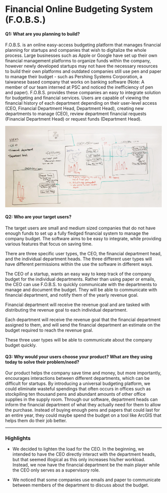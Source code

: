 # Financial Online Budgeting System (F.O.B.S.)

#### Q1: What are you planning to build?

F.O.B.S. is an online easy-access budgeting platform that manages financial planning for startups and companies that wish to digitalize the whole process.
Large businesses such as Apple or Google have set up their own financial management platforms to organize funds within the company, however newly developed startups may not have the necessary resources to build their own platforms and outdated companies still use pen and paper to manage their budget - such as Pershing Systems Corporation, a taiwanese based company that works on banking software (Note: A member of our team interned at PSC and noticed the inefficiency of pen and paper).
F.O.B.S. provides these companies an easy to integrate solution for budgeting and financial services. Users are capable of viewing the financial history of each department depending on their user-level access (CEO, Financial Department Head, Department Head), creating new departments to manage (CEO), review department financial requests (Financial Department Head) or request funds (Department Head).

![Artifact](artifacts\application_layout.jpg)

#### Q2: Who are your target users?

The target users are small and medium sized companies that do not have enough funds to set up a fully fledged financial system to manage the company budget. The software aims to be easy to integrate, while providing various features that focus on saving time.

There are three specific user types, the CEO, the financial department head, and the individual department heads. The three different user types will have different permissions within the use the software in different ways.

The CEO of a startup, wants an easy way to keep track of the company budget for the individual departments. Rather than using paper or emails, the CEO can use F.O.B.S. to quickly communicate with the departments to manage and document the budget. They will be able to communicate with financial department, and notify them of the yearly revenue goal. 

Financial department will receive the revenue goal and are tasked with distributing the revenue goal to each individual department.

Each department will receive the revenue goal that the financial department assigned to them, and will send the financial department an estimate on the budget required to reach the revenue goal.

These three user types will be able to communicate about the company budget quickly.

#### Q3: Why would your users choose your product? What are they using today to solve their problem/need?

Our product helps the company save time and money, but more importantly, encourages interactions between different departments, which can be difficult for startups. By introducing a universal budgeting platform, we could eliminate wasteful spendings that often occurs in offices such as stockpiling ten thousand pens and abundant amounts of other office supplies in the supply room. Through our software, department heads can inform the financial department of what they actually need for them to allow the purchase. Instead of buying enough pens and papers that could last for an entire year, they could maybe spend the budget on a tool like ArcGIS that helps them do their job better.

----

### Highlights

* We decided to lighten the load for the CEO. In the beginning, we intended to have the CEO directly interact with the department heads, but that seemed illogical as this only increases his/her workload. Instead, we now have the financial department be the main player while the CEO only serves as a supervisory role.

* We noticed that some companies use emails and paper to communicate between members of the department to discuss about the budget. 
